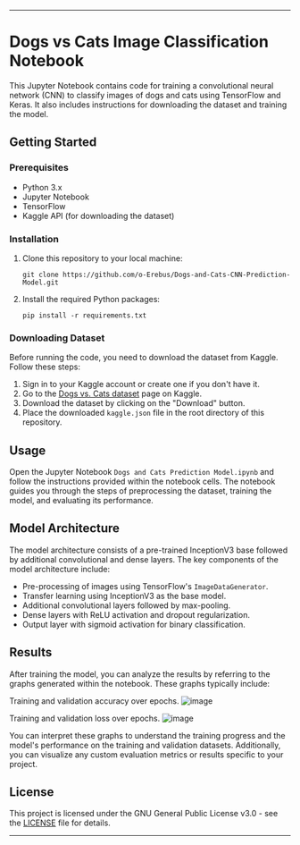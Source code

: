 
---

# Dogs vs Cats Image Classification Notebook

This Jupyter Notebook contains code for training a convolutional neural network (CNN) to classify images of dogs and cats using TensorFlow and Keras. It also includes instructions for downloading the dataset and training the model.

## Getting Started

### Prerequisites

- Python 3.x
- Jupyter Notebook
- TensorFlow
- Kaggle API (for downloading the dataset)

### Installation

1. Clone this repository to your local machine:

    ```
    git clone https://github.com/o-Erebus/Dogs-and-Cats-CNN-Prediction-Model.git
    ```

2. Install the required Python packages:

    ```
    pip install -r requirements.txt
    ```

### Downloading Dataset

Before running the code, you need to download the dataset from Kaggle. Follow these steps:

1. Sign in to your Kaggle account or create one if you don't have it.
2. Go to the [Dogs vs. Cats dataset](https://www.kaggle.com/c/dogs-vs-cats) page on Kaggle.
3. Download the dataset by clicking on the "Download" button.
4. Place the downloaded `kaggle.json` file in the root directory of this repository.

## Usage

Open the Jupyter Notebook `Dogs and Cats Prediction Model.ipynb` and follow the instructions provided within the notebook cells. The notebook guides you through the steps of preprocessing the dataset, training the model, and evaluating its performance.

## Model Architecture

The model architecture consists of a pre-trained InceptionV3 base followed by additional convolutional and dense layers. The key components of the model architecture include:

- Pre-processing of images using TensorFlow's `ImageDataGenerator`.
- Transfer learning using InceptionV3 as the base model.
- Additional convolutional layers followed by max-pooling.
- Dense layers with ReLU activation and dropout regularization.
- Output layer with sigmoid activation for binary classification.

## Results

After training the model, you can analyze the results by referring to the graphs generated within the notebook. These graphs typically include:

Training and validation accuracy over epochs.
![image](https://github.com/o-Erebus/Dogs-and-Cats-CNN-Prediction-Model-/assets/134832151/5ffd3b90-263d-456d-979f-aac069235d97)


Training and validation loss over epochs.
![image](https://github.com/o-Erebus/Dogs-and-Cats-CNN-Prediction-Model-/assets/134832151/bc4a03cd-c88d-46dd-b3cf-7a03c2258cc9)


You can interpret these graphs to understand the training progress and the model's performance on the training and validation datasets. Additionally, you can visualize any custom evaluation metrics or results specific to your project.

## License

This project is licensed under the GNU General Public License v3.0 - see the [LICENSE](LICENSE) file for details.

---
